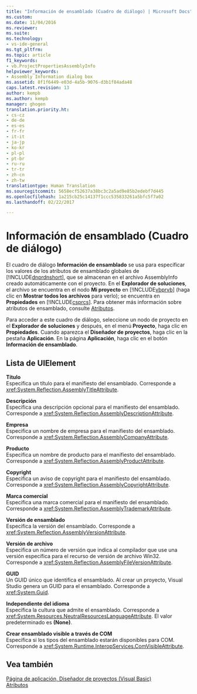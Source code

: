 ```yaml
---
title: "Información de ensamblado (Cuadro de diálogo) | Microsoft Docs"
ms.custom: 
ms.date: 11/04/2016
ms.reviewer: 
ms.suite: 
ms.technology:
- vs-ide-general
ms.tgt_pltfrm: 
ms.topic: article
f1_keywords:
- vb.ProjectPropertiesAssemblyInfo
helpviewer_keywords:
- Assembly Information dialog box
ms.assetid: 8f1f6449-e03d-4a5b-9076-d3b1f84ada48
caps.latest.revision: 13
author: kempb
ms.author: kempb
manager: ghogen
translation.priority.ht:
- cs-cz
- de-de
- es-es
- fr-fr
- it-it
- ja-jp
- ko-kr
- pl-pl
- pt-br
- ru-ru
- tr-tr
- zh-cn
- zh-tw
translationtype: Human Translation
ms.sourcegitcommit: 5658ecf52637a38bc3c2a5ad9e85b2edebf7d445
ms.openlocfilehash: 1a215cb25c14137f1ccc535833261a5bfc5f7a02
ms.lasthandoff: 02/22/2017

---
```

# <a name="assembly-information-dialog-box"></a>Información de ensamblado (Cuadro de diálogo)
El cuadro de diálogo **Información de ensamblado** se usa para especificar los valores de los atributos de ensamblado globales de [!INCLUDE[dnprdnshort](../../code-quality/includes/dnprdnshort_md.md)], que se almacenan en el archivo AssemblyInfo creado automáticamente con el proyecto. En el **Explorador de soluciones**, el archivo se encuentra en el nodo **Mi proyecto** en [!INCLUDE[vbprvb](../../code-quality/includes/vbprvb_md.md)] (haga clic en **Mostrar todos los archivos** para verlo); se encuentra en **Propiedades** en [!INCLUDE[csprcs](../../data-tools/includes/csprcs_md.md)]. Para obtener más información sobre atributos de ensamblado, consulte [Atributos](http://msdn.microsoft.com/Library/ae334cee-d96c-4243-a5e3-06dd7fcaf205).  
  
 Para acceder a este cuadro de diálogo, seleccione un nodo de proyecto en el **Explorador de soluciones** y después, en el menú **Proyecto**, haga clic en **Propiedades**. Cuando aparezca el **Diseñador de proyectos**, haga clic en la pestaña **Aplicación**. En la página **Aplicación**, haga clic en el botón **Información de ensamblado**.  
  
## <a name="uielement-list"></a>Lista de UIElement  
 **Título**  
 Especifica un título para el manifiesto del ensamblado. Corresponde a <xref:System.Reflection.AssemblyTitleAttribute>.  
  
 **Descripción**  
 Especifica una descripción opcional para el manifiesto del ensamblado. Corresponde a <xref:System.Reflection.AssemblyDescriptionAttribute>.  
  
 **Empresa**  
 Especifica un nombre de empresa para el manifiesto del ensamblado. Corresponde a <xref:System.Reflection.AssemblyCompanyAttribute>.  
  
 **Producto**  
 Especifica un nombre de producto para el manifiesto del ensamblado. Corresponde a <xref:System.Reflection.AssemblyProductAttribute>.  
  
 **Copyright**  
 Especifica un aviso de copyright para el manifiesto del ensamblado. Corresponde a <xref:System.Reflection.AssemblyCopyrightAttribute>.  
  
 **Marca comercial**  
 Especifica una marca comercial para el manifiesto del ensamblado. Corresponde a <xref:System.Reflection.AssemblyTrademarkAttribute>.  
  
 **Versión de ensamblado**  
 Especifica la versión del ensamblado. Corresponde a <xref:System.Reflection.AssemblyVersionAttribute>.  
  
 **Versión de archivo**  
 Especifica un número de versión que indica al compilador que use una versión específica para el recurso de versión de archivo Win32. Corresponde a <xref:System.Reflection.AssemblyFileVersionAttribute>.  
  
 **GUID**  
 Un GUID único que identifica el ensamblado. Al crear un proyecto, Visual Studio genera un GUID para el ensamblado. Corresponde a <xref:System.Guid>.  
  
 **Independiente del idioma**  
 Especifica la cultura que admite el ensamblado. Corresponde a <xref:System.Resources.NeutralResourcesLanguageAttribute>. El valor predeterminado es **(None)**.  
  
 **Crear ensamblado visible a través de COM**  
 Especifica si los tipos del ensamblado estarán disponibles para COM. Corresponde a <xref:System.Runtime.InteropServices.ComVisibleAttribute>.  
  
## <a name="see-also"></a>Vea también  
 [Página de aplicación, Diseñador de proyectos (Visual Basic)](../../ide/reference/application-page-project-designer-visual-basic.md)   
 [Atributos](http://msdn.microsoft.com/Library/ae334cee-d96c-4243-a5e3-06dd7fcaf205)
